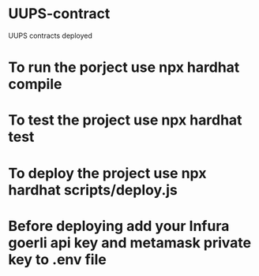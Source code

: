 # UUPS-contract
UUPS contracts deployed

# To run the porject use npx hardhat compile
# To test the project use npx hardhat test
# To deploy the project use npx hardhat scripts/deploy.js


# Before deploying add your Infura goerli api key and metamask private key to .env file
